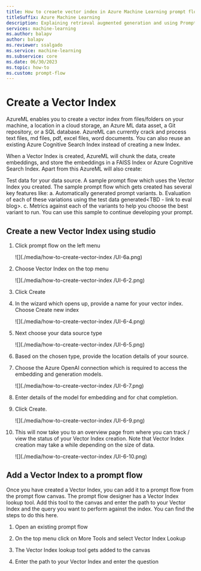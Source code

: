 ```yaml
---
title: How to creaete vector index in Azure Machine Learning prompt flow (preview)
titleSuffix: Azure Machine Learning
description: Explaining retrieval augmented generation and using Prompt Flow models for business use cases
services: machine-learning
ms.author: balapv
author: balapv
ms.reviewer: ssalgado
ms.service: machine-learning
ms.subservice: core
ms.date: 06/30/2023
ms.topic: how-to
ms.custom: prompt-flow
---
```


# Create a Vector Index 

AzureML enables you to create a vector index from files/folders on your machine, a location in a cloud storage, an Azure ML data asset, a Git repository, or a SQL database. AzureML can currently crack and process text files, md files, pdf, excel files, word documents. You can also reuse an existing Azure Cognitive Search Index instead of creating a new Index.

When a Vector Index is created, AzureML will chunk the data, create embeddings, and store the embeddings in a FAISS Index or Azure Cognitive Search Index. Apart from this AzureML will also create:

Test data for your data source.
A sample prompt flow which uses the Vector Index you created. The sample prompt flow which gets created has several key features like: a. Automatically generated prompt variants. b. Evaluation of each of these variations using the test data generated<TBD - link to eval blog>. c. Metrics against each of the variants to help you choose the best variant to run. You can use this sample to continue developing your prompt. 

## Create a new Vector Index using studio

1.  Click prompt flow on the left menu

    ![](./media/how-to-create-vector-index
    /UI-6a.png)

2.  Choose Vector Index on the top menu

    ![](./media/how-to-create-vector-index
    /UI-6-2.png)

3.  Click Create

4.  In the wizard which opens up, provide a name for your vector index.
    Choose Create new index

    ![](./media/how-to-create-vector-index
    /UI-6-4.png)

5.  Next choose your data source type

    ![](./media/how-to-create-vector-index
    /UI-6-5.png)

6.  Based on the chosen type, provide the location details of your
    source.

7.  Choose the Azure OpenAI connection which is required to access the
    embedding and generation models.

    ![](./media/how-to-create-vector-index
    /UI-6-7.png)

8.  Enter details of the model for embedding and for chat completion.

9.  Click Create.

    ![](./media/how-to-create-vector-index
    /UI-6-9.png)

10. This will now take you to an overview page from where you can track
    / view the status of your Vector Index creation. Note that Vector
    Index creation may take a while depending on the size of data.

    ![](./media/how-to-create-vector-index
    /UI-6-10.png)

## Add a Vector Index to a prompt flow

Once you have created a Vector Index, you can add it to a prompt flow from the prompt flow canvas. The prompt flow designer has a Vector Index lookup tool. Add this tool to the canvas and enter the path to your Vector Index and the query you want to perform against the index. You can find the steps to do this here.


1. Open an existing prompt flow

1. On the top menu click on More Tools and select Vector Index Lookup



1. The Vector Index lookup tool gets added to the canvas

1. Enter the path to your Vector Index and enter the question